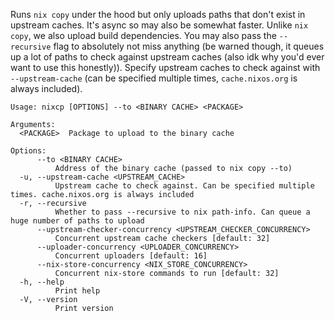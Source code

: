Runs `nix copy` under the hood but only uploads paths that don't exist in upstream caches. It's async so may also be somewhat faster. Unlike `nix copy`, we also upload build dependencies. You may also pass the `--recursive` flag to absolutely not miss anything (be warned though, it queues up a lot of paths to check against upstream caches (also idk why you'd ever want to use this honestly)). Specify upstream caches to check against with `--upstream-cache` (can be specified multiple times, `cache.nixos.org` is always included).

```
Usage: nixcp [OPTIONS] --to <BINARY CACHE> <PACKAGE>

Arguments:
  <PACKAGE>  Package to upload to the binary cache

Options:
      --to <BINARY CACHE>
          Address of the binary cache (passed to nix copy --to)
  -u, --upstream-cache <UPSTREAM_CACHE>
          Upstream cache to check against. Can be specified multiple times. cache.nixos.org is always included
  -r, --recursive
          Whether to pass --recursive to nix path-info. Can queue a huge number of paths to upload
      --upstream-checker-concurrency <UPSTREAM_CHECKER_CONCURRENCY>
          Concurrent upstream cache checkers [default: 32]
      --uploader-concurrency <UPLOADER_CONCURRENCY>
          Concurrent uploaders [default: 16]
      --nix-store-concurrency <NIX_STORE_CONCURRENCY>
          Concurrent nix-store commands to run [default: 32]
  -h, --help
          Print help
  -V, --version
          Print version
```